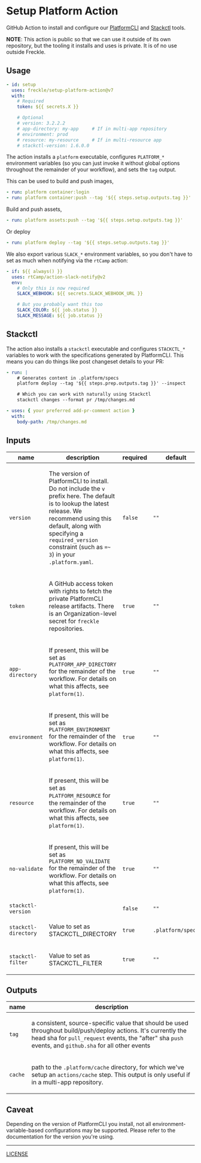 # Setup Platform Action

GitHub Action to install and configure our [PlatformCLI][platform] and
[Stackctl][] tools.

[platform]: https://github.com/freckle/platform
[stackctl]: https://github.com/freckle/stackctl

**NOTE**: This action is public so that we can use it outside of its own
repository, but the tooling it installs and uses is private. It is of no use
outside Freckle.

## Usage

```yaml
- id: setup
  uses: freckle/setup-platform-action@v7
  with:
    # Required
    token: ${{ secrets.X }}

    # Optional
    # version: 3.2.2.2
    # app-directory: my-app     # If in multi-app repository
    # environment: prod
    # resource: my-resource     # If in multi-resource app
    # stackctl-version: 1.6.0.0
```

The action installs a `platform` executable, configures `PLATFORM_*` environment
variables (so you can just invoke it without global options throughout the
remainder of your workflow), and sets the `tag` output.

This can be used to build and push images,

```yaml
- run: platform container:login
- run: platform container:push --tag '${{ steps.setup.outputs.tag }}'
```

Build and push assets,

```yaml
- run: platform assets:push --tag '${{ steps.setup.outputs.tag }}'
```

Or deploy

```yaml
- run: platform deploy --tag '${{ steps.setup.outputs.tag }}'
```

We also export various `SLACK_*` environment variables, so you don't have to set
as much when notifying via the `rtCamp` action:

```yaml
- if: ${{ always() }}
  uses: rtCamp/action-slack-notify@v2
  env:
    # Only this is now required
    SLACK_WEBHOOK: ${{ secrets.SLACK_WEBHOOK_URL }}

    # But you probably want this too
    SLACK_COLOR: ${{ job.status }}
    SLACK_MESSAGE: ${{ job.status }}
```

## Stackctl

The action also installs a `stackctl` executable and configures `STACKCTL_*`
variables to work with the specifications generated by PlatformCLI. This means
you can do things like post changeset details to your PR:

```yaml
- run: |
    # Generates content in .platform/specs
    platform deploy --tag '${{ steps.prep.outputs.tag }}' --inspect

    # Which you can work with naturally using Stackctl
    stackctl changes --format pr /tmp/changes.md

- uses: { your preferred add-pr-comment action }
  with:
    body-path: /tmp/changes.md
```

<!-- action-docs-inputs action="action.yml" -->

## Inputs

| name                 | description                                                                                                                                                                                                                                                                                                  | required | default           |
| -------------------- | ------------------------------------------------------------------------------------------------------------------------------------------------------------------------------------------------------------------------------------------------------------------------------------------------------------ | -------- | ----------------- |
| `version`            | <p>The version of PlatformCLI to install. Do not include the <code>v</code> prefix here. The default is to lookup the latest release. We recommend using this default, along with specifying a <code>required_version</code> constraint (such as <code>=~ 3</code>) in your <code>.platform.yaml</code>.</p> | `false`  | `""`              |
| `token`              | <p>A GitHub access token with rights to fetch the private PlatformCLI release artifacts. There is an Organization-level secret for <code>freckle</code> repositories.</p>                                                                                                                                    | `true`   | `""`              |
| `app-directory`      | <p>If present, this will be set as <code>PLATFORM_APP_DIRECTORY</code> for the remainder of the workflow. For details on what this affects, see <code>platform(1)</code>.</p>                                                                                                                                | `true`   | `""`              |
| `environment`        | <p>If present, this will be set as <code>PLATFORM_ENVIRONMENT</code> for the remainder of the workflow. For details on what this affects, see <code>platform(1)</code>.</p>                                                                                                                                  | `true`   | `""`              |
| `resource`           | <p>If present, this will be set as <code>PLATFORM_RESOURCE</code> for the remainder of the workflow. For details on what this affects, see <code>platform(1)</code>.</p>                                                                                                                                     | `true`   | `""`              |
| `no-validate`        | <p>If present, this will be set as <code>PLATFORM_NO_VALIDATE</code> for the remainder of the workflow. For details on what this affects, see <code>platform(1)</code>.</p>                                                                                                                                  | `true`   | `""`              |
| `stackctl-version`   |                                                                                                                                                                                                                                                                                                              | `false`  | `""`              |
| `stackctl-directory` | <p>Value to set as STACKCTL_DIRECTORY</p>                                                                                                                                                                                                                                                                    | `true`   | `.platform/specs` |
| `stackctl-filter`    | <p>Value to set as STACKCTL_FILTER</p>                                                                                                                                                                                                                                                                       | `true`   | `""`              |

<!-- action-docs-inputs action="action.yml" -->

## Outputs

| name    | description                                                                                                                                                                                                                                                       |
| ------- | ----------------------------------------------------------------------------------------------------------------------------------------------------------------------------------------------------------------------------------------------------------------- |
| `tag`   | <p>a consistent, source-specific value that should be used throughout build/push/deploy actions. It's currently the head sha for <code>pull_request</code> events, the "after" sha <code>push</code> events, and <code>github.sha</code> for all other events</p> |
| `cache` | <p>path to the <code>.platform/cache</code> directory, for which we've setup an <code>actions/cache</code> step. This output is only useful if in a multi-app repository.</p>                                                                                     |

## Caveat

Depending on the version of PlatformCLI you install, not all
environment-variable-based configurations may be supported. Please refer to the
documentation for the version you're using.

---

[LICENSE](./LICENSE)
